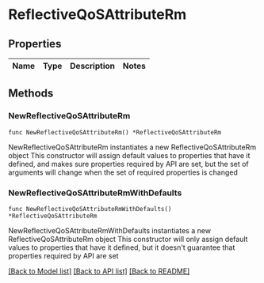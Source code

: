 # ReflectiveQoSAttributeRm

## Properties

Name | Type | Description | Notes
------------ | ------------- | ------------- | -------------

## Methods

### NewReflectiveQoSAttributeRm

`func NewReflectiveQoSAttributeRm() *ReflectiveQoSAttributeRm`

NewReflectiveQoSAttributeRm instantiates a new ReflectiveQoSAttributeRm object
This constructor will assign default values to properties that have it defined,
and makes sure properties required by API are set, but the set of arguments
will change when the set of required properties is changed

### NewReflectiveQoSAttributeRmWithDefaults

`func NewReflectiveQoSAttributeRmWithDefaults() *ReflectiveQoSAttributeRm`

NewReflectiveQoSAttributeRmWithDefaults instantiates a new ReflectiveQoSAttributeRm object
This constructor will only assign default values to properties that have it defined,
but it doesn't guarantee that properties required by API are set


[[Back to Model list]](../README.md#documentation-for-models) [[Back to API list]](../README.md#documentation-for-api-endpoints) [[Back to README]](../README.md)


